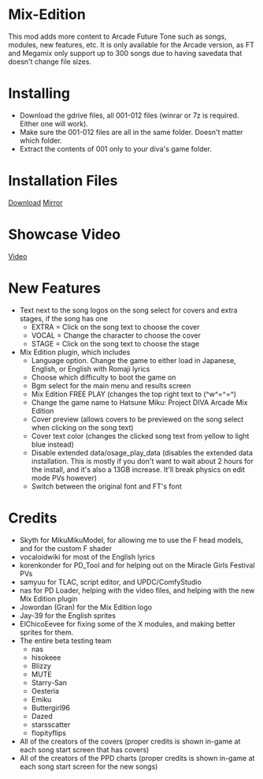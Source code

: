 # Mix-Edition
This mod adds more content to Arcade Future Tone such as songs, modules, new features, etc. It is only available for the Arcade version, as FT and Megamix only support up to 300 songs due to having savedata that doesn't change file sizes.

# Installing
  - Download the gdrive files, all 001-012 files (winrar or 7z is required. Either one will work).
  - Make sure the 001-012 files are all in the same folder. Doesn't matter which folder.
  - Extract the contents of 001 only to your diva's game folder.

# Installation Files
[Download](https://drive.google.com/drive/u/5/folders/14l2dDLsCX72mYiSK4rbBwR7rZn6RvZcK?usp=sharing)
[Mirror](https://t.me/mixeditionmirror2)

# Showcase Video
[Video](https://www.youtube.com/watch?v=rHPHwoAYOEQ)

# New Features
- Text next to the song logos on the song select for covers and extra stages, if the song has one
  - EXTRA = Click on the song text to choose the cover
  - VOCAL = Change the character to choose the cover
  - STAGE = Click on the song text to choose the stage
- Mix Edition plugin, which includes
  - Language option. Change the game to either load in Japanese, English, or English with Romaji lyrics
  - Choose which difficulty to boot the game on
  - Bgm select for the main menu and results screen
  - Mix Edition FREE PLAY (changes the top right text to (^w^=^=^)
  - Change the game name to Hatsune Miku: Project DIVA Arcade Mix Edition
  - Cover preview (allows covers to be previewed on the song select when clicking on the song text)
  - Cover text color (changes the clicked song text from yellow to light blue instead)
  - Disable extended data/osage_play_data (disables the extended data installation. This is mostly if you don't want to wait about 2 hours for the install, and it's also a 13GB increase. It'll break physics on edit mode PVs however)
  - Switch between the original font and FT's font
 
# Credits
- Skyth for MikuMikuModel, for allowing me to use the F head models, and for the custom F shader
- vocaloidwiki for most of the English lyrics
- korenkonder for PD_Tool and for helping out on the Miracle Girls Festival PVs
- samyuu for TLAC, script editor, and UPDC/ComfyStudio
- nas for PD Loader, helping with the video files, and helping with the new Mix Edition plugin
- Jowordan (Gran) for the Mix Edition logo
- Jay-39 for the English sprites
- ElChicoEevee for fixing some of the X modules, and making better sprites for them.
- The entire beta testing team
  - nas
  - hisokeee
  - Blizzy
  - MUTE
  - Starry-San
  - Oesteria
  - Emiku
  - Buttergirl96
  - Dazed
  - starsscatter
  - flopityflips
- All of the creators of the covers (proper credits is shown in-game at each song start screen that has covers)
- All of the creators of the PPD charts (proper credits is shown in-game at each song start screen for the new songs)
